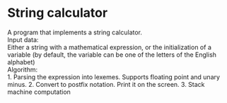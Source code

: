 # String calculator
  A program that implements a string calculator.  
    Input data:  
    Either a string with a mathematical expression, or the initialization of a variable (by default, the variable can be one of the letters of the English alphabet)  
    Algorithm:  
    1. Parsing the expression into lexemes. Supports floating point and unary minus.
    2. Convert to postfix notation. Print it on the screen.
    3. Stack machine computation

